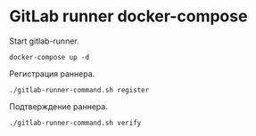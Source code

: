 # GitLab runner docker-compose

Start gitlab-runner.

    docker-compose up -d

Регистрация раннера.

    ./gitlab-runner-command.sh register

Подтверждение раннера.

    ./gitlab-runner-command.sh verify

